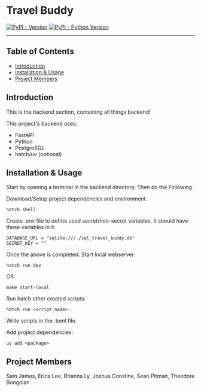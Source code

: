 # Travel Buddy

[![PyPI - Version](https://img.shields.io/pypi/v/travel-buddy.svg)](https://pypi.org/project/travel-buddy)
[![PyPI - Python Version](https://img.shields.io/pypi/pyversions/travel-buddy.svg)](https://pypi.org/project/travel-buddy)

---

## Table of Contents

- [Introduction](#introduction)
- [Installation & Usage](#installation-&-usage)
- [Project Members](#project-members)

## Introduction

This is the backend section, containing all things backend!

This project's backend uses:
- FastAPI
- Python
- PostgreSQL
- hatch/uv (optional)

## Installation & Usage

Start by opening a terminal in the backend directory. Then do the Following.

Download/Setup project dependencies and environment.
```console
hatch shell
```

Create .env file to define used secret/non-secret variables. It should have these variables in it. 
```console
DATABASE_URL = "sqlite:///./sql_travel_buddy.db"
SECRET_KEY = ""
```

Once the above is completed. Start local webserver:
```console
hatch run dev
```

OR 

```console
make start-local
```

Run hatch other created scripts:
```console
hatch run <script_name>
```

Write scripts in the .toml file.

Add project dependencies:
```console
uv add <package>
```

## Project Members

Sam James, Erica Lee, Brianna Ly, Joshua Constine, Sean Pitman, Theodore Bongolan
